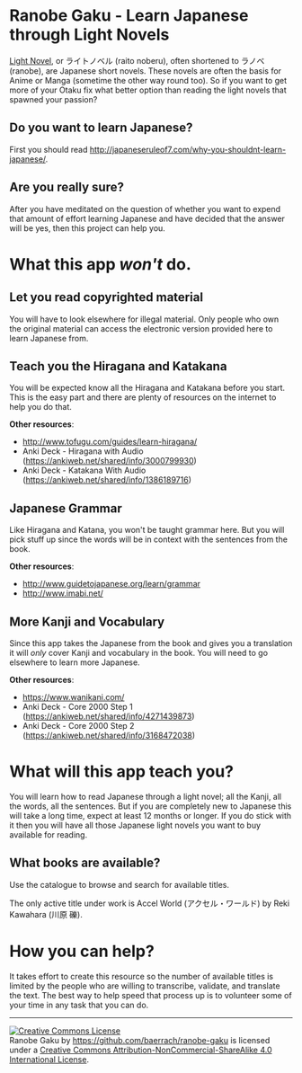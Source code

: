 Ranobe Gaku - Learn Japanese through Light Novels
=================================================

[Light Novel](http://en.wikipedia.org/wiki/Light_novel), or ライトノベル (raito noberu), often shortened to ラノベ (ranobe), are Japanese short novels. These novels are often the basis for Anime or Manga (sometime the other way round too). So if you want to get more of your Otaku fix what better option than reading the light novels that spawned your passion?

Do you want to learn Japanese?
-----------------------------

First you should read http://japaneseruleof7.com/why-you-shouldnt-learn-japanese/.

Are you really sure?
--------------------

After you have meditated on the question of whether you want to expend
that amount of effort learning Japanese and have decided that the
answer will be yes, then this project can help you.

What this app *won't* do.
==========================

Let you read copyrighted material
---------------------------------

You will have to look elsewhere for illegal material. Only people who own the original material can access the electronic version provided here to learn Japanese from.

Teach you the Hiragana and Katakana
-----------------------------------

You will be expected know all the Hiragana and Katakana before you start. This is the easy part and there are plenty of resources on the internet to help you do that.

**Other resources**:

* http://www.tofugu.com/guides/learn-hiragana/
* Anki Deck - Hiragana with Audio (https://ankiweb.net/shared/info/3000799930)
* Anki Deck - Katakana With Audio (https://ankiweb.net/shared/info/1386189716)

Japanese Grammar
----------------

Like Hiragana and Katana, you won't be taught grammar here. But you will pick stuff up since the words will be in context with the sentences from the book.

**Other resources**:

* http://www.guidetojapanese.org/learn/grammar
* http://www.imabi.net/

More Kanji and Vocabulary
-------------------------

Since this app takes the Japanese from the book and gives you a translation it will *only* cover Kanji and vocabulary in the book. You will need to go elsewhere to learn more Japanese.

**Other resources**:

* https://www.wanikani.com/
* Anki Deck - Core 2000 Step 1 (https://ankiweb.net/shared/info/4271439873)
* Anki Deck - Core 2000 Step 2 (https://ankiweb.net/shared/info/3168472038)


What will this app teach you?
=============================

You will learn how to read Japanese through a light novel; all the Kanji, all the words, all the sentences. But if you are completely new to Japanese this will take a long time, expect at least 12 months or longer. If you do stick with it then you will have all those Japanese light novels you want to buy available for reading.

What books are available?
-------------------------

Use the catalogue to browse and search for available titles.

The only active title under work is Accel World (アクセル・ワールド) by Reki Kawahara (川原 礫).

How you can help?
=================

It takes effort to create this resource so the number of available titles is limited by the people who are willing to transcribe, validate, and translate the text. The best way to help speed that process up is to volunteer some of your time in any task that you can do.


<hr>

<a rel="license" href="http://creativecommons.org/licenses/by-nc-sa/4.0/"><img alt="Creative Commons License" style="border-width:0" src="https://i.creativecommons.org/l/by-nc-sa/4.0/88x31.png" /></a><br /><span xmlns:dct="http://purl.org/dc/terms/" property="dct:title">Ranobe Gaku</span> by <a xmlns:cc="http://creativecommons.org/ns#" href="https://github.com/baerrach/ranobe-gaku" property="cc:attributionName" rel="cc:attributionURL">https://github.com/baerrach/ranobe-gaku</a> is licensed under a <a rel="license" href="http://creativecommons.org/licenses/by-nc-sa/4.0/">Creative Commons Attribution-NonCommercial-ShareAlike 4.0 International License</a>.
